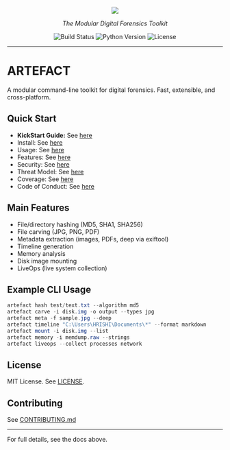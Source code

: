 <p align="center"><!-- Version and Codename -->
  <img src="https://img.shields.io/badge/version-v0.4.0a-red?style=for-the-badge&label=Artefact" /></p>
  <p align="center"><i>The Modular Digital Forensics Toolkit</i></p>
<p align="center">
  <img src="https://img.shields.io/badge/build-passing-brightgreen?style=flat-square" alt="Build Status"/>
  <img src="https://img.shields.io/badge/python-3.7+-blue?style=flat-square" alt="Python Version"/>
  <img src="https://img.shields.io/badge/license-MIT-yellow?style=flat-square" alt="License"/>
</p>

---

# ARTEFACT

A modular command-line toolkit for digital forensics. Fast, extensible, and cross-platform.

## Quick Start

- **KickStart Guide:** See [here](docs/kickstart.md)
- Install: See [here](docs/installation.md)
- Usage: See [here](docs/usage.md)
- Features: See [here](docs/Roadmap.md)
- Security: See [here](docs/SECURITY.md)
- Threat Model: See [here](docs/threat_model.md)
- Coverage: See [here](docs/coverage.md)
- Code of Conduct: See [here](docs/CODE_OF_CONDUCT.md)

## Main Features

- File/directory hashing (MD5, SHA1, SHA256)
- File carving (JPG, PNG, PDF)
- Metadata extraction (images, PDFs, deep via exiftool)
- Timeline generation
- Memory analysis
- Disk image mounting
- LiveOps (live system collection)

## Example CLI Usage

```powershell
artefact hash test/text.txt --algorithm md5
artefact carve -i disk.img -o output --types jpg
artefact meta -f sample.jpg --deep
artefact timeline "C:\Users\HRISHI\Documents\*" --format markdown
artefact mount -i disk.img --list
artefact memory -i memdump.raw --strings
artefact liveops --collect processes network
```

## License

MIT License. See [LICENSE](LICENSE).

## Contributing

See [CONTRIBUTING.md](CONTRIBUTING.md)

---

For full details, see the docs above.
